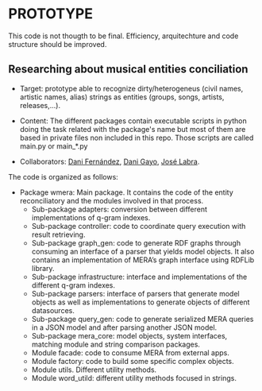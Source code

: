 PROTOTYPE
=========

This code is not thougth to be final. Efficiency, arquitechture and code structure should be improved.

## Researching about musical entities conciliation

* Target: prototype able to recognize dirty/heterogeneus (civil names, artistic names, alias) strings as entities (groups, songs, artists, releases,...).

* Content: The different packages contain executable scripts in python doing the task related with the package's name but most of them are based in private files non included in this repo. Those scripts are called main.py or main_*.py

* Collaborators: [Dani Fernández](https://github.com/DaniFdezAlvarez), [Dani Gayo](https://github.com/danigayo), [José Labra](https://github.com/labra).


The code is organized as follows:

* Package wmera: Main package. It contains the code of the entity reconciliatory and the modules involved in that process.
  * Sub-package adapters: conversion between different implementations of q-gram indexes.
  *	Sub-package controller: code to coordinate query execution with result retrieving.
  *	Sub-package graph_gen: code to generate RDF graphs through consuming an interface of a parser that yields model objects. It also contains an implementation of MERA’s graph interface using RDFLib library.
  *	Sub-package infrastructure: interface and implementations of the different q-gram indexes.
  *	Sub-package parsers: interface of parsers that generate model objects as well as implementations to generate objects of different datasources.
  *	Sub-package query_gen: code to generate serialized MERA queries in a JSON model and after parsing another JSON model.
  *	Sub-package mera_core: model objects, system interfaces, matching module and string comparison packages.
  *	Module facade:  code to consume MERA from external apps.
  *	Module factory: code to build some specific complex objects.
  *	Module utils. Different utility methods.
  *	Module word_utild: different utility methods focused in strings.


